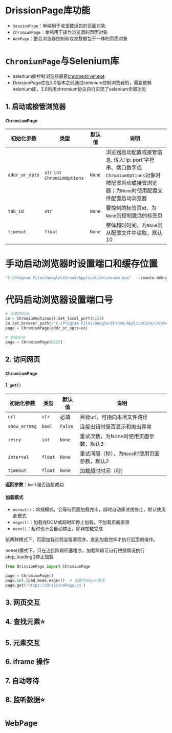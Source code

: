 # DrissionPage库功能



* `SessionPage`：单纯用于收发数据包的页面对象
* `ChromiumPage`：单纯用于操作浏览器的页面对象
* `WebPage`：整合浏览器控制和收发数据包于一体的页面对象



#  `ChromiumPage`与Selenium库

* selenium库控制浏览器需要[chromedriver.exe](https://googlechromelabs.github.io/chrome-for-testing/)
* DrissionPage库在3.0版本之前通过selenium控制浏览器的，需要依赖selenium库，3.0后用chromium协议自行实现了selenium全部功能

## 1. 启动或接管浏览器

### `ChromiumPage`

|初始化参数|类型|默认值|说明|
|---|---|---|---|
|`addr_or_opts`|`str` `int` `ChromiumOptions`|`None`|浏览器启动配置或接管信息, 传入'ip: port'字符串、端口数字或`ChromiumOptions`对象时按配置启动或接管浏览器；为`None`时使用配置文件配置启动浏览器|
|`tab_id`|`str`|`None`|要控制的标签页id，为`None`则控制激活的标签页|
|`timeout`|`float`|`None`|整体超时时间，为`None`则从配置文件中读取，默认10|

# 手动启动浏览器时设置端口和缓存位置

```bat
"C:\Program Files\Google\Chrome\Application\chrome.exe"  --remote-debugging-port=9222  --remote-allow-origins=*  --user-data-dir="C:\Users\10250\AppData\Local\Temp\DrissionPage"
```

# 代码启动浏览器设置端口号

```python
# 设置项启动
co = ChromiumOptions().set_local_port(9222)
co.set_browser_path(r'C:/Program Files/Google/Chrome/Application/chrome.exe')
page = ChromiumPage(addr_or_opts=co)

# 直接启动
page = ChromiumPage(6222)
```

## 2. 访问网页

### `ChromiumPage`

#### 1. `get()`

|初始化参数|类型|默认值|说明|
|---|---|---|---|
|`url`|`str`|必填|目标url，可指向本地文件路径|
|`show_errmsg`|`bool`|`False`|连接出错时是否显示和抛出异常|
|`retry`|`int`|`None`|重试次数，为None时使用页面参数，默认3|
|`interval`|`float`|`None`|重试间隔（秒），为`None`时使用页面参数，默认2|
|`timeout`|`float`|`None`|加载超时时间（秒）|

**返回参数**：`bool`是否链接成功

#### 加载模式

* `normal()`：常规模式，会等待页面加载完毕，超时自动重试或停止，默认使用此模式
* `eager()`：加载完DOM或超时即停止加载，不加载页面资源
* `none()`：超时也不会自动停止，除非加载完成

前两种模式下，页面加载过程会阻塞程序，直到加载完毕才执行后面的操作。

none()模式下，只在连接阶段阻塞程序，加载阶段可自行根据情况执行stop_loading()停止加载

```python
from DrissionPage import ChromiumPage

page = ChromiumPage()
page.set.load_mode.eager()  # 设置为eager模式
page.get('https://DrissionPage.cn')
```



## 3. 网页交互

## 4. 查找元素⭐

## 5. 元素交互

## 6. iframe 操作

## 7. 自动等待

## 8. 监听数据⭐

# `WebPage`
